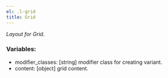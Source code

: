 ```yaml
---
el: .l-grid
title: Grid
---
```

_Layout for Grid_.

### Variables:
* modifier_classes: [string] modifier class for creating variant.
* content: [object] grid content.